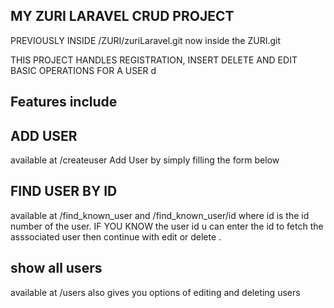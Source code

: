

## MY ZURI LARAVEL CRUD PROJECT

PREVIOUSLY INSIDE /ZURI/zuriLaravel.git now inside the ZURI.git

THIS PROJECT HANDLES REGISTRATION, INSERT DELETE AND EDIT BASIC OPERATIONS FOR A USER d



## Features include 


## ADD USER 
available at /createuser
Add User by simply filling the form below 


## FIND USER BY ID 
available at /find_known_user and /find_known_user/id where id is the id number of the user.
IF YOU KNOW the user id u can enter the id to fetch the asssociated user then continue with edit or delete .

## show all users 
available at /users also gives you options of editing and deleting users




